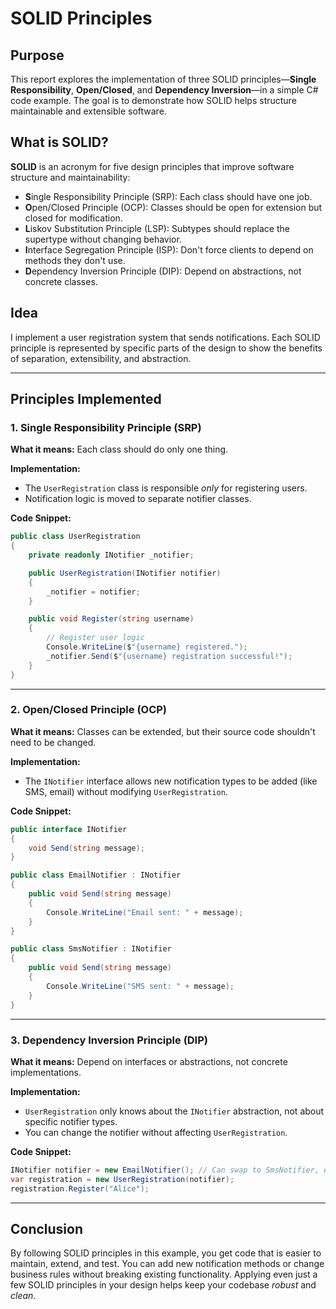 # SOLID Principles

## Purpose
This report explores the implementation of three SOLID principles—**Single Responsibility**, **Open/Closed**, and **Dependency Inversion**—in a simple C# code example. The goal is to demonstrate how SOLID helps structure maintainable and extensible software.

## What is SOLID?
**SOLID** is an acronym for five design principles that improve software structure and maintainability:

- **S**ingle Responsibility Principle (SRP): Each class should have one job.
- **O**pen/Closed Principle (OCP): Classes should be open for extension but closed for modification.
- **L**iskov Substitution Principle (LSP): Subtypes should replace the supertype without changing behavior.
- **I**nterface Segregation Principle (ISP): Don't force clients to depend on methods they don't use.
- **D**ependency Inversion Principle (DIP): Depend on abstractions, not concrete classes.

## Idea
I implement a user registration system that sends notifications. Each SOLID principle is represented by specific parts of the design to show the benefits of separation, extensibility, and abstraction.

***

## Principles Implemented

### 1. Single Responsibility Principle (SRP)
**What it means:** Each class should do only one thing.

**Implementation:**
- The `UserRegistration` class is responsible *only* for registering users.
- Notification logic is moved to separate notifier classes.

**Code Snippet:**
```csharp
public class UserRegistration
{
    private readonly INotifier _notifier;

    public UserRegistration(INotifier notifier)
    {
        _notifier = notifier;
    }

    public void Register(string username)
    {
        // Register user logic
        Console.WriteLine($"{username} registered.");
        _notifier.Send($"{username} registration successful!");
    }
}
```

***

### 2. Open/Closed Principle (OCP)
**What it means:** Classes can be extended, but their source code shouldn't need to be changed.

**Implementation:**
- The `INotifier` interface allows new notification types to be added (like SMS, email) without modifying `UserRegistration`.

**Code Snippet:**
```csharp
public interface INotifier
{
    void Send(string message);
}

public class EmailNotifier : INotifier
{
    public void Send(string message)
    {
        Console.WriteLine("Email sent: " + message);
    }
}

public class SmsNotifier : INotifier
{
    public void Send(string message)
    {
        Console.WriteLine("SMS sent: " + message);
    }
}
```

***

### 3. Dependency Inversion Principle (DIP)
**What it means:** Depend on interfaces or abstractions, not concrete implementations.

**Implementation:**
- `UserRegistration` only knows about the `INotifier` abstraction, not about specific notifier types.
- You can change the notifier without affecting `UserRegistration`.

**Code Snippet:**
```csharp
INotifier notifier = new EmailNotifier(); // Can swap to SmsNotifier, etc.
var registration = new UserRegistration(notifier);
registration.Register("Alice");
```

***



## Conclusion
By following SOLID principles in this example, you get code that is easier to maintain, extend, and test. You can add new notification methods or change business rules without breaking existing functionality. Applying even just a few SOLID principles in your design helps keep your codebase *robust* and *clean*.